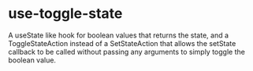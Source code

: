 # use-toggle-state
A useState like hook for boolean values that returns the state, and a ToggleStateAction instead of a SetStateAction that allows the setState callback to be called without passing any arguments to simply toggle the boolean value.
